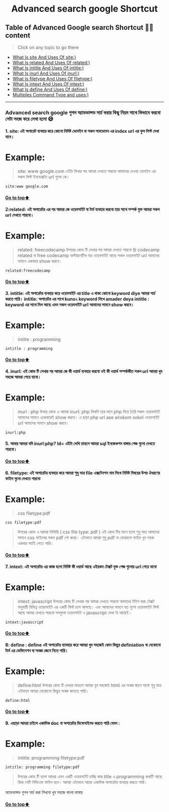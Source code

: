<h1 align="center">Advanced search google Shortcut</h1>

[//]: # (Table of Content)

<a name="top"></a>

## Table of Advanced Google search Shortcut 🙋‍♂️ content

> Click on any topic to go there

- [What Is site And Uses Of site:)](#site)
- [What Is related And Uses Of related:)](#related)
- [What Is intitle And Uses Of intitle:)](#intitle)
- [What Is inurl And Uses Of inurl:)](#inurl)
- [What Is filetype And Uses Of filetype:)](#filetype)
- [What Is intext And Uses Of intext:)](#intext)
- [What Is define And Uses Of define:)](#define)
- [Multiples Command Type and uses:)](#doc)

***



### Advanced search google গুগল অ্যাডভান্সড সার্চ করার কিছু নিয়ম সাথে কিভাবে করবো সেটা সহজ করে লেখা হলো 😅

<a name="site"></a>

#### 1. site: এই অপারেট ব্যবহার করে কোনো নিদিষ্ট ডোমইন বা সকল সাবডোমন এর index url এর ফুল লিস্ট দেখা যাবে।

Example:
======

> site: www google.com এইটা লিখার পর আমরা দেখতে পারবো আমাদের দেওয়া ডোমইন  এর সকল লিস্ট ইনডেক্সইং url গুলো কে।

```
site:www google.com
```

#### [Go to top:arrow_up: ](#top)

<a name="related"></a>

#### 2:related: এই অপারেটর এর পর আমরা জে ওয়েবসাইট বা টার্ম ব্যবহার করবো তার সাথে সম্পর্ক যুক্ত আমরা সকল url দেখতে পারবো।

Example:
======

> related: freecodecamp উপরের কোড টি লেখার পর আমরা দেখতে পারবো ফ্রি codecamp related বা free codecamp অল্টারনেটিভ যত্ত ওয়েবসাইট আছে সকল ওয়েবসাইট url আমাদের সামনে একবারে show করবে।

```
related:freecodecamp
```
#### [Go to top:arrow_up: ](#top)

<a name="intitle"></a>

#### 3. intitle: এই অপারেটর ব্যবহার করে ওয়েবসাইট এর title এ থাকা কোনো keyword diye আমরা সার্চ করতে পারি। intitle: অপারেটর এর সাথে kuno২  keyword লিখে  amader deya intitle : keyword এর সাথে মিল আছে এমন সকল ওয়েবসাইট url আমাদের সামনে show করবে।

Example:
======

> intitle : programming

```
intitle : programming
```

#### [Go to top:arrow_up: ](#top)

<a name="inurl"></a>

#### 4. inurl: এই কোড টি লেখার পর আমরা জে কী ওয়ার্ড ব্যবহার করবো ওই কী ওয়ার্ড সম্পর্ককীত সকল url আমরা খুব সহজে আমরা পেয়ে যাবো।

Example:
======

> inurl : php উপরে কোড এ আমরা inurl: php লিখসি তার মানে php দিয়ে তৈরি সকল ওয়েবসাইট আমাদের সামনে একেবারেই show করবে। এ ছাড়া php url ase airokom sokol ওয়েবসাইট url আমাদের সামনে show করবে।

```
inurl:php
```

#### 5. আবার আমরা যদি inurl:php? Id= এইটা লেখি তাহলে আমরা sql ইনজেকশন বাঙ্গার পেজ গুলো দেখতে পারবো।

#### [Go to top:arrow_up: ](#top)

<a name="filetype"></a>

#### 6. filetype: এই অপারেটর ব্যবহার করে আমরা শুধু মাত্র file এক্সটেনশন নাম লিখে নিদিষ্ট বিষয়ের উপর ঐধরণের ফাইল গুলো দেখতে পারবো

Example:
======

> css filetype:pdf

```
css filetype:pdf
```


> উপরের কোড এ আমরা লিখিছি ( css file type: pdf ) এই কোড টির মানে হলো শুধু মাত্র আমাদের সামনে css ফাইলের সকল pdf শো করো। এইভাবে আমরা শুধু pdf না যেকোনো ফাইল খুব সহজ একবার সার্চই পেতে পারি।

#### [Go to top:arrow_up: ](#top)

<a name="intext"></a>

#### 7. intext: এই অপারেটর এর কাজ হলো নিদিষ্ট কী ওয়ার্ড আছে এইরকম টেক্সট যুক্ত পেজ গুলোর url পেয়ে যাবো

Example:
======

> intext: javascript উপরের কোড টি লেখার পর আমরা দেখতে পারবো আমাদের টাইপ করা টেক্সট অনুযায়ী বিভিন্ন ওয়েবসাইট এর একটি লিস্ট চলে আসছে। এবং আমাদের সামনে যত গুলো ওয়েবসাইট লিস্ট আছে আমরা দেখতে পারবো সবগুলো ওয়েবসাইট এ javascript লেখা টা আছেই।

```
intext:javascript
```

#### [Go to top:arrow_up: ](#top)

<a name="define"></a>

#### 8: define : define এই অপারেটর ব্যাবহার করে আমরা খুব সহজেই কোন কিছুর definiation বা যেকোনো টার্ম এর ডেফিনেশন বা সংজ্ঞা জেনে নিতে পারি।

Example:
======

> define:html উপরের কোড টি লেখার মাধ্যমে আমরা খুব সহজেই html এর সংজ্ঞা জানে যাবো শুধু মাত্র এইভাবে আমরা যেকোনো কিছুর সংজ্ঞা জানতে পারি।

```
define:html
```

#### [Go to top:arrow_up: ](#top)

<a name="doc"></a>

#### 9. এছাড়া আমরা চাইলে একাদিক doc বা অপারেটর ডিফেনাইনড করতে পারি যেমন :

Example:
======

> intitle: programming filetype:pdf

```
intitle: programming filetype:pdf
```


> উপরের কোড টি হলো আমরা এমন একটি ওয়েবসাইট চাচ্ছি জার title এ programming কথাটি আছে কিন্ত সেটি পিডিএফ ফাইল হবে। আমরা এইভাবে আরো একাদিক অপারেটর ব্যবহার করতে পারি।



অ্যাডভান্সড গুগল সার্চ করা শিখবো খুব সহজে বাংলা ভাষায়

#### [Go to top:arrow_up: ](#top)
